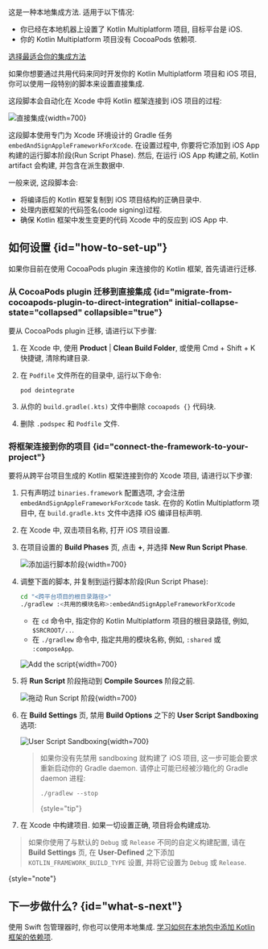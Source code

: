 [//]: # (title: 直接集成)

<tldr>
   这是一种本地集成方法. 适用于以下情况:<br/>

* 你已经在本地机器上设置了 Kotlin Multiplatform 项目, 目标平台是 iOS.
* 你的 Kotlin Multiplatform 项目没有 CocoaPods 依赖项.<br/>

[选择最适合你的集成方法](multiplatform-ios-integration-overview.md)
</tldr>

如果你想要通过共用代码来同时开发你的 Kotlin Multiplatform 项目和 iOS 项目,
你可以使用一段特别的脚本来设置直接集成.

这段脚本会自动化在 Xcode 中将 Kotlin 框架连接到 iOS 项目的过程:

![直接集成](direct-integration-scheme.svg){width=700}

这段脚本使用专门为 Xcode 环境设计的 Gradle 任务 `embedAndSignAppleFrameworkForXcode`.
在设置过程中, 你要将它添加到 iOS App 构建的运行脚本阶段(Run Script Phase).
然后, 在运行 iOS App 构建之前, Kotlin artifact 会构建, 并包含在派生数据中.

一般来说, 这段脚本会:

* 将编译后的 Kotlin 框架复制到 iOS 项目结构的正确目录中.
* 处理内嵌框架的代码签名(code signing)过程.
* 确保 Kotlin 框架中发生变更的代码 Xcode 中的反应到 iOS App 中.

## 如何设置 {id="how-to-set-up"}

如果你目前在使用 CocoaPods plugin 来连接你的 Kotlin 框架, 首先请进行迁移.

### 从 CocoaPods plugin 迁移到直接集成 {id="migrate-from-cocoapods-plugin-to-direct-integration" initial-collapse-state="collapsed" collapsible="true"}

要从 CocoaPods plugin 迁移, 请进行以下步骤:

1. 在 Xcode 中, 使用 **Product** | **Clean Build Folder**,
   或使用 <shortcut>Cmd + Shift + K</shortcut> 快捷键, 清除构建目录.
2. 在 `Podfile` 文件所在的目录中, 运行以下命令:

   ```none
   pod deintegrate
   ```

3. 从你的 `build.gradle(.kts)` 文件中删除 `cocoapods {}` 代码块.
4. 删除 `.podspec` 和 `Podfile` 文件.

### 将框架连接到你的项目 {id="connect-the-framework-to-your-project"}

要将从跨平台项目生成的 Kotlin 框架连接到你的 Xcode 项目, 请进行以下步骤:

1. 只有声明过 `binaries.framework` 配置选项, 才会注册 `embedAndSignAppleFrameworkForXcode` task.
   在你的 Kotlin Multiplatform 项目中, 在 `build.gradle.kts` 文件中选择 iOS 编译目标声明.
2. 在 Xcode 中, 双击项目名称, 打开 iOS 项目设置.
3. 在项目设置的 **Build Phases** 页, 点击 **+**, 并选择 **New Run Script Phase**.

   ![添加运行脚本阶段](xcode-run-script-phase-1.png){width=700}

4. 调整下面的脚本, 并复制到运行脚本阶段(Run Script Phase):

   ```bash
   cd "<跨平台项目的根目录路径>"
   ./gradlew :<共用的模块名称>:embedAndSignAppleFrameworkForXcode
   ```

   * 在 `cd` 命令中, 指定你的 Kotlin Multiplatform 项目的根目录路径, 例如, `$SRCROOT/..`.
   * 在 `./gradlew` 命令中, 指定共用的模块名称, 例如, `:shared` 或 `:composeApp`.

   ![Add the script](xcode-run-script-phase-2.png){width=700}

5. 将 **Run Script** 阶段拖动到 **Compile Sources** 阶段之前.

   ![拖动 Run Script 阶段](xcode-run-script-phase-3.png){width=700}

6. 在 **Build Settings** 页, 禁用 **Build Options** 之下的 **User Script Sandboxing** 选项:

   ![User Script Sandboxing](disable-sandboxing-in-xcode-project-settings.png){width=700}

   > 如果你没有先禁用 sandboxing 就构建了 iOS 项目, 这一步可能会要求重新启动你的 Gradle daemon.
   > 请停止可能已经被沙箱化的 Gradle daemon 进程:
   > ```shell
   > ./gradlew --stop
   > ```
   >
   > {style="tip"}

7. 在 Xcode 中构建项目. 如果一切设置正确, 项目将会构建成功.

> 如果你使用了与默认的 `Debug` 或 `Release` 不同的自定义构建配置, 请在 **Build Settings** 页,
> 在 **User-Defined** 之下添加 `KOTLIN_FRAMEWORK_BUILD_TYPE` 设置, 并将它设置为 `Debug` 或 `Release`.
>
{style="note"}

## 下一步做什么? {id="what-s-next"}

使用 Swift 包管理器时, 你也可以使用本地集成.
[学习如何在本地包中添加 Kotlin 框架的依赖项](multiplatform-spm-local-integration.md).
